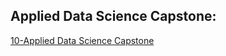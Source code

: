 ## Applied Data Science Capstone:


[10-Applied Data Science Capstone](https://github.com/celsomsilva/DataScienceIBM-capstoneproject)